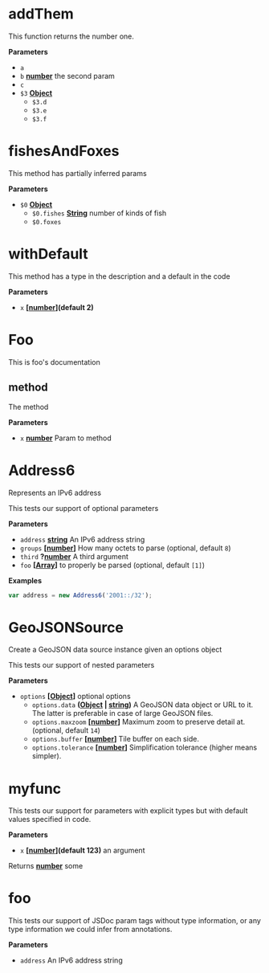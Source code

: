 <!-- Generated by documentation.js. Update this documentation by updating the source code. -->

# addThem

This function returns the number one.

**Parameters**

-   `a`  
-   `b` **[number](https://developer.mozilla.org/en-US/docs/Web/JavaScript/Reference/Global_Objects/Number)** the second param
-   `c`  
-   `$3` **[Object](https://developer.mozilla.org/en-US/docs/Web/JavaScript/Reference/Global_Objects/Object)** 
    -   `$3.d`  
    -   `$3.e`  
    -   `$3.f`  

# fishesAndFoxes

This method has partially inferred params

**Parameters**

-   `$0` **[Object](https://developer.mozilla.org/en-US/docs/Web/JavaScript/Reference/Global_Objects/Object)** 
    -   `$0.fishes` **[String](https://developer.mozilla.org/en-US/docs/Web/JavaScript/Reference/Global_Objects/String)** number of kinds of fish
    -   `$0.foxes`  

# withDefault

This method has a type in the description and a default in the code

**Parameters**

-   `x` **\[[number](https://developer.mozilla.org/en-US/docs/Web/JavaScript/Reference/Global_Objects/Number)](default 2)** 

# Foo

This is foo's documentation

## method

The method

**Parameters**

-   `x` **[number](https://developer.mozilla.org/en-US/docs/Web/JavaScript/Reference/Global_Objects/Number)** Param to method

# Address6

Represents an IPv6 address

This tests  our support of optional parameters

**Parameters**

-   `address` **[string](https://developer.mozilla.org/en-US/docs/Web/JavaScript/Reference/Global_Objects/String)** An IPv6 address string
-   `groups` **\[[number](https://developer.mozilla.org/en-US/docs/Web/JavaScript/Reference/Global_Objects/Number)]** How many octets to parse (optional, default `8`)
-   `third` **?[number](https://developer.mozilla.org/en-US/docs/Web/JavaScript/Reference/Global_Objects/Number)** A third argument
-   `foo` **\[[Array](https://developer.mozilla.org/en-US/docs/Web/JavaScript/Reference/Global_Objects/Array)]** to properly be parsed (optional, default `[1]`)

**Examples**

```javascript
var address = new Address6('2001::/32');
```

# GeoJSONSource

Create a GeoJSON data source instance given an options object

This tests our support of nested parameters

**Parameters**

-   `options` **\[[Object](https://developer.mozilla.org/en-US/docs/Web/JavaScript/Reference/Global_Objects/Object)]** optional options
    -   `options.data` **([Object](https://developer.mozilla.org/en-US/docs/Web/JavaScript/Reference/Global_Objects/Object) \| [string](https://developer.mozilla.org/en-US/docs/Web/JavaScript/Reference/Global_Objects/String))** A GeoJSON data object or URL to it.
        The latter is preferable in case of large GeoJSON files.
    -   `options.maxzoom` **\[[number](https://developer.mozilla.org/en-US/docs/Web/JavaScript/Reference/Global_Objects/Number)]** Maximum zoom to preserve detail at. (optional, default `14`)
    -   `options.buffer` **\[[number](https://developer.mozilla.org/en-US/docs/Web/JavaScript/Reference/Global_Objects/Number)]** Tile buffer on each side.
    -   `options.tolerance` **\[[number](https://developer.mozilla.org/en-US/docs/Web/JavaScript/Reference/Global_Objects/Number)]** Simplification tolerance (higher means simpler).

# myfunc

This tests our support for parameters with explicit types but with default
values specified in code.

**Parameters**

-   `x` **\[[number](https://developer.mozilla.org/en-US/docs/Web/JavaScript/Reference/Global_Objects/Number)](default 123)** an argument

Returns **[number](https://developer.mozilla.org/en-US/docs/Web/JavaScript/Reference/Global_Objects/Number)** some

# foo

This tests our support of JSDoc param tags without type information,
or any type information we could infer from annotations.

**Parameters**

-   `address`  An IPv6 address string
